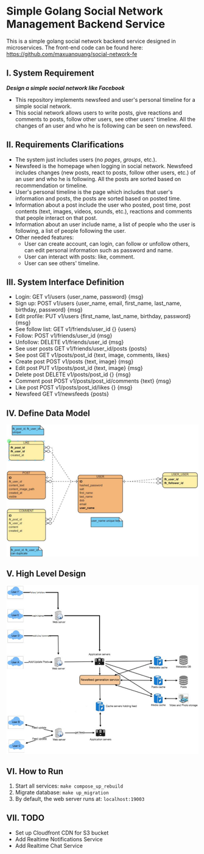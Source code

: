 # Simple Golang Social Network Management Backend Service

This is a simple golang social network backend service designed in microservices. The front-end code can be found here: https://github.com/maxuanquang/social-network-fe

## I. System Requirement

***Design a simple social network like Facebook***

- This repository implements newsfeed and user's personal timeline for a simple social network.
- This social network allows users to write posts, give reactions and comments to posts, follow other users, see other users' timeline. All the changes of an user and who he is following can be seen on newsfeed.


## II. Requirements Clarifications

- The system just includes users (no *pages*, *groups*, etc.).
- Newsfeed is the homepage when logging in social network. Newsfeed includes changes (new posts, react to posts, follow other users, etc.) of an user and who he is following. All the posts are sorted based on recommendation or timeline.
- User's personal timeline is the page which includes that user's information and posts, the posts are sorted based on posted time.  
- Information about a post include the user who posted, post time, post contents (text, images, videos, sounds, etc.), reactions and comments that people interact on that post.
- Information about an user include name, a list of people who the user is following, a list of people following the user.
- Other needed features:
    - User can create account, can login, can follow or unfollow others, can edit personal information such as password and name.
    - User can interact with posts: like, comment.
    - User can see others' timeline.

## III. System Interface Definition

- Login: GET v1/users {user_name, password} {msg}
- Sign up: POST v1/users {user_name, email, first_name, last_name, birthday, password} {msg}
- Edit profile: PUT v1/users {first_name, last_name, birthday, password} {msg}
- See follow list: GET v1/friends/user_id {} {users}
- Follow: POST v1/friends/user_id {msg}
- Unfollow: DELETE v1/friends/user_id {msg}
- See user posts GET v1/friends/user_id/posts {posts}
- See post GET v1/posts/post_id {text, image, comments, likes}
- Create post POST v1/posts {text, image} {msg}
- Edit post PUT v1/posts/post_id {text, image} {msg}
- Delete post DELETE v1/posts/post_id {} {msg}
- Comment post POST v1/posts/post_id/comments {text} {msg}
- Like post POST v1/posts/post_id/likes {} {msg}
- Newsfeed GET v1/newsfeeds {posts}


## IV. Define Data Model

![Alt text](docs/models.png "a title")

## V. High Level Design

![Alt text](docs/high_level_design.png "a title")

## VI. How to Run
1. Start all services: `make compose_up_rebuild`
2. Migrate database: `make up_migration`
3. By default, the web server runs at: `localhost:19003`
## VII. TODO
- Set up Cloudfront CDN for S3 bucket
- Add Realtime Notifications Service
- Add Realtime Chat Service